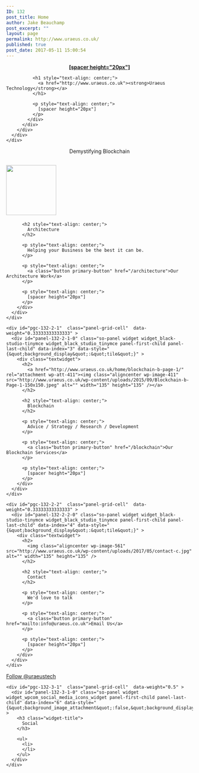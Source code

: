 ```yaml
---
ID: 132
post_title: Home
author: Jake Beauchamp
post_excerpt: ""
layout: page
permalink: http://www.uraeus.co.uk/
published: true
post_date: 2017-05-11 15:00:54
---
```

<div id="pl-132"  class="panel-layout" >
  <div id="pg-132-0"  class="panel-grid panel-has-style"  data-style="{&quot;background_display&quot;:&quot;center&quot;,&quot;row_stretch&quot;:&quot;full-stretched&quot;,&quot;cell_alignment&quot;:&quot;flex-start&quot;}"  data-color-label="1" >
    <div class="siteorigin-panels-stretch panel-row-style panel-row-style-for-132-0" data-stretch-type="full-stretched" >
      <div id="pgc-132-0-0"  class="panel-grid-cell"  data-weight="1" >
        <div id="panel-132-0-0-0" class="so-panel widget widget_black-studio-tinymce widget_black_studio_tinymce panel-first-child panel-last-child" data-index="0" data-style="{&quot;background&quot;:&quot;#5c9ab2&quot;,&quot;background_display&quot;:&quot;parallax&quot;,&quot;font_color&quot;:&quot;#ffffff&quot;,&quot;link_color&quot;:&quot;#ffffff&quot;}" >
          <div class="panel-widget-style panel-widget-style-for-132-0-0-0" >
            <div class="textwidget">
              <p style="text-align: center;">
                <a href="http://www.uraeus.co.uk"><strong>[spacer height="20px"]</strong></a>
              </p>
              
              <h1 style="text-align: center;">
                <a href="http://www.uraeus.co.uk"><strong>Uraeus Technology</strong></a>
              </h1>
              
              <p style="text-align: center;">
                [spacer height="20px"]
              </p>
            </div>
          </div>
        </div>
      </div>
    </div>
  </div>
  
  <div id="pg-132-1"  class="panel-grid panel-no-style"  data-style="{&quot;background_display&quot;:&quot;tile&quot;,&quot;cell_alignment&quot;:&quot;flex-start&quot;}" >
    <div id="pgc-132-1-0"  class="panel-grid-cell"  data-weight="1" >
      <div id="panel-132-1-0-0" class="so-panel widget widget_black-studio-tinymce widget_black_studio_tinymce panel-first-child panel-last-child" data-index="1" data-style="{&quot;background_display&quot;:&quot;tile&quot;}" >
        <div class="textwidget">
          <p style="text-align: center;">
            Demystifying Blockchain
          </p>
        </div>
      </div>
    </div>
  </div>
  
  <div id="pg-132-2"  class="panel-grid panel-no-style"  data-style="{&quot;background_display&quot;:&quot;tile&quot;,&quot;cell_alignment&quot;:&quot;flex-start&quot;}" >
    <div id="pgc-132-2-0"  class="panel-grid-cell"  data-weight="0.33333333333333" >
      <div id="panel-132-2-0-0" class="so-panel widget widget_black-studio-tinymce widget_black_studio_tinymce panel-first-child panel-last-child" data-index="2" data-style="{&quot;background_display&quot;:&quot;tile&quot;}" >
        <div class="textwidget">
          <h2>
            <a href="http://www.uraeus.co.uk/home/architecture-a/" rel="attachment wp-att-424"><img class="aligncenter  wp-image-424" src="http://www.uraeus.co.uk/wp-content/uploads/2015/09/architecture-a-150x150.jpg" alt="" width="135" height="135" /></a>
          </h2>
          
          <h2 style="text-align: center;">
            Architecture
          </h2>
          
          <p style="text-align: center;">
            Helping your Business be the best it can be.
          </p>
          
          <p style="text-align: center;">
            <a class="button primary-button" href="/architecture">Our Architecture Work</a>
          </p>
          
          <p style="text-align: center;">
            [spacer height="20px"]
          </p>
        </div>
      </div>
    </div>
    
    <div id="pgc-132-2-1"  class="panel-grid-cell"  data-weight="0.33333333333333" >
      <div id="panel-132-2-1-0" class="so-panel widget widget_black-studio-tinymce widget_black_studio_tinymce panel-first-child panel-last-child" data-index="3" data-style="{&quot;background_display&quot;:&quot;tile&quot;}" >
        <div class="textwidget">
          <h2>
            <a href="http://www.uraeus.co.uk/home/blockchain-b-page-1/" rel="attachment wp-att-411"><img class="aligncenter wp-image-411" src="http://www.uraeus.co.uk/wp-content/uploads/2015/09/Blockchain-b-Page-1-150x150.jpeg" alt="" width="135" height="135" /></a>
          </h2>
          
          <h2 style="text-align: center;">
            Blockchain
          </h2>
          
          <p style="text-align: center;">
            Advice / Strategy / Research / Development
          </p>
          
          <p style="text-align: center;">
            <a class="button primary-button" href="/blockchain">Our Blockchain Services</a>
          </p>
          
          <p style="text-align: center;">
            [spacer height="20px"]
          </p>
        </div>
      </div>
    </div>
    
    <div id="pgc-132-2-2"  class="panel-grid-cell"  data-weight="0.33333333333333" >
      <div id="panel-132-2-2-0" class="so-panel widget widget_black-studio-tinymce widget_black_studio_tinymce panel-first-child panel-last-child" data-index="4" data-style="{&quot;background_display&quot;:&quot;tile&quot;}" >
        <div class="textwidget">
          <h2>
            <img class="aligncenter wp-image-561" src="http://www.uraeus.co.uk/wp-content/uploads/2017/05/contact-c.jpg" alt="" width="135" height="135" />
          </h2>
          
          <h2 style="text-align: center;">
            Contact
          </h2>
          
          <p style="text-align: center;">
            We'd love to talk
          </p>
          
          <p style="text-align: center;">
            <a class="button primary-button" href="mailto:info@uraeus.co.uk">Email Us</a>
          </p>
          
          <p style="text-align: center;">
            [spacer height="20px"]
          </p>
        </div>
      </div>
    </div>
  </div>
  
  <div id="pg-132-3"  class="panel-grid panel-no-style"  data-style="{&quot;background_display&quot;:&quot;tile&quot;,&quot;cell_alignment&quot;:&quot;flex-start&quot;}" >
    <div id="pgc-132-3-0"  class="panel-grid-cell"  data-weight="0.5" >
      <div id="panel-132-3-0-0" class="so-panel widget widget_twitter-follow panel-first-child panel-last-child" data-index="5" data-style="{&quot;background_display&quot;:&quot;tile&quot;}" >
        <div class="twitter-follow">
          <a href="https://twitter.com/intent/follow?screen_name=uraeustech" class="twitter-follow-button" data-show-count="false">Follow @uraeustech</a>
        </div>
      </div>
    </div>
    
    <div id="pgc-132-3-1"  class="panel-grid-cell"  data-weight="0.5" >
      <div id="panel-132-3-1-0" class="so-panel widget widget_wpcom_social_media_icons_widget panel-first-child panel-last-child" data-index="6" data-style="{&quot;background_image_attachment&quot;:false,&quot;background_display&quot;:&quot;tile&quot;}" >
        <h3 class="widget-title">
          Social
        </h3>
        
        <ul>
          <li>
          </li>
        </ul>
      </div>
    </div>
  </div>
</div>